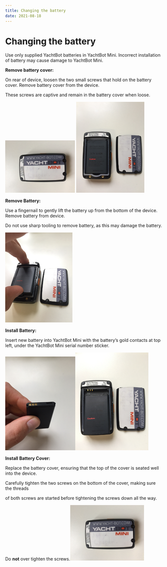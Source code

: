 ```yaml
---
title: Changing the battery
date: 2021-08-18
---
```


# Changing the battery

Use only supplied YachtBot batteries in YachtBot Mini. Incorrect installation of battery may cause damage to YachtBot Mini.

**Remove battery cover:**

On rear of device, loosen the two small screws that hold on the battery cover. Remove battery cover from the device.

These screws are captive and remain in the battery cover when loose.

<img src="../../../assets/images/0zSy9XLMNHEB7BsmvVVGIOLKsnapM1cV0g.jpg" alt="" width="223px" height="167.411px" />

<img src="../../../assets/images/7WTttvlcdfYTeWkybM05tldNOAzTIidcsQ.jpg" alt="" width="218px" height="289.855px" />

**Remove Battery:**

Use a fingernail to gently lift the battery up from the bottom of the device. Remove battery from device.

Do not use sharp tooling to remove battery, as this may damage the battery.

<img src="../../../assets/images/80zlWWEpzh4yFK9FtA5U9scKJRbXxCb9Qw.jpg" alt="" width="215px" height="287.054px" />

**Install Battery:**

Insert new battery into YachtBot Mini with the battery’s gold contacts at top left, under the YachtBot Mini serial number sticker.

<img src="../../../assets/images/hl4HOGRzFxJv-7gHMbyKiZJYLGiHS6faIg.jpg" alt="" width="224px" height="298.667px" /><img src="../../../assets/images/V1iDFkNT7icpmdPYhyKYcChmXD2cZMpCyA.jpg" alt="" width="234px" height="311.554px" />

**Install Battery Cover:**

Replace the battery cover, ensuring that the top of the cover is seated well into the device.

Carefully tighten the two screws on the bottom of the cover, making sure the threads

of both screws are started before tightening the screws down all the way.

Do **not** over tighten the screws.<img src="../../../assets/images/0zSy9XLMNHEB7BsmvVVGIOLKsnapM1cV0g.jpg" alt="" width="236px" height="176.735px" />
